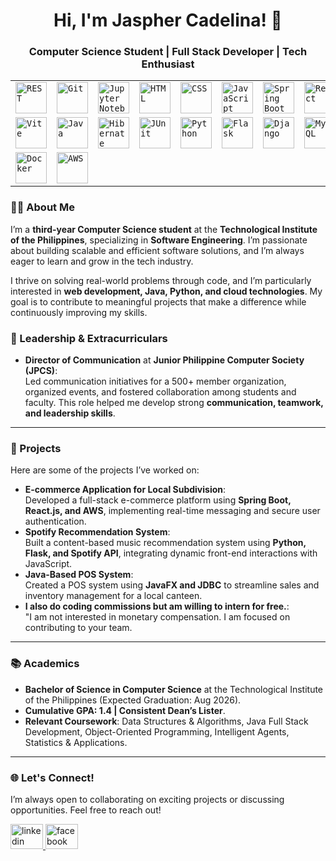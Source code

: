 <div align="center">
  <h1>Hi, I'm Jaspher Cadelina! 👋</h1>
  <h3>Computer Science Student | Full Stack Developer | Tech Enthusiast</h3>
</div>


<div align="center">
	<table>
		<tr>
			<td><code><img width="50" src="https://raw.githubusercontent.com/marwin1991/profile-technology-icons/refs/heads/main/icons/rest.png" alt="REST" title="REST"/></code></td>
			<td><code><img width="50" src="https://raw.githubusercontent.com/marwin1991/profile-technology-icons/refs/heads/main/icons/git.png" alt="Git" title="Git"/></code></td>
			<td><code><img width="50" src="https://raw.githubusercontent.com/marwin1991/profile-technology-icons/refs/heads/main/icons/jupyter_notebook.png" alt="Jupyter Notebook" title="Jupyter Notebook"/></code></td>
			<td><code><img width="50" src="https://raw.githubusercontent.com/marwin1991/profile-technology-icons/refs/heads/main/icons/html.png" alt="HTML" title="HTML"/></code></td>
			<td><code><img width="50" src="https://raw.githubusercontent.com/marwin1991/profile-technology-icons/refs/heads/main/icons/css.png" alt="CSS" title="CSS"/></code></td>
			<td><code><img width="50" src="https://raw.githubusercontent.com/marwin1991/profile-technology-icons/refs/heads/main/icons/javascript.png" alt="JavaScript" title="JavaScript"/></code></td>
			<td><code><img width="50" src="https://raw.githubusercontent.com/marwin1991/profile-technology-icons/refs/heads/main/icons/spring_boot.png" alt="Spring Boot" title="Spring Boot"/></code></td>
			<td><code><img width="50" src="https://raw.githubusercontent.com/marwin1991/profile-technology-icons/refs/heads/main/icons/react.png" alt="React" title="React"/></code></td>
		</tr>
		<tr>
			<td><code><img width="50" src="https://raw.githubusercontent.com/marwin1991/profile-technology-icons/refs/heads/main/icons/vite.png" alt="Vite" title="Vite"/></code></td>
			<td><code><img width="50" src="https://raw.githubusercontent.com/marwin1991/profile-technology-icons/refs/heads/main/icons/java.png" alt="Java" title="Java"/></code></td>
			<td><code><img width="50" src="https://raw.githubusercontent.com/marwin1991/profile-technology-icons/refs/heads/main/icons/hibernate.png" alt="Hibernate" title="Hibernate"/></code></td>
			<td><code><img width="50" src="https://raw.githubusercontent.com/marwin1991/profile-technology-icons/refs/heads/main/icons/junit.png" alt="JUnit" title="JUnit"/></code></td>
			<td><code><img width="50" src="https://raw.githubusercontent.com/marwin1991/profile-technology-icons/refs/heads/main/icons/python.png" alt="Python" title="Python"/></code></td>
			<td><code><img width="50" src="https://raw.githubusercontent.com/marwin1991/profile-technology-icons/refs/heads/main/icons/flask.png" alt="Flask" title="Flask"/></code></td>
			<td><code><img width="50" src="https://raw.githubusercontent.com/marwin1991/profile-technology-icons/refs/heads/main/icons/django.png" alt="Django" title="Django"/></code></td>
			<td><code><img width="50" src="https://raw.githubusercontent.com/marwin1991/profile-technology-icons/refs/heads/main/icons/mysql.png" alt="MySQL" title="MySQL"/></code></td>
		</tr>
		<tr>
			<td><code><img width="50" src="https://raw.githubusercontent.com/marwin1991/profile-technology-icons/refs/heads/main/icons/docker.png" alt="Docker" title="Docker"/></code></td>
			<td><code><img width="50" src="https://raw.githubusercontent.com/marwin1991/profile-technology-icons/refs/heads/main/icons/aws.png" alt="AWS" title="AWS"/></code></td>
		</tr>
	</table>
</div>




### 👨‍💻 About Me
I’m a **third-year Computer Science student** at the **Technological Institute of the Philippines**, specializing in **Software Engineering**. I’m passionate about building scalable and efficient software solutions, and I’m always eager to learn and grow in the tech industry.  

I thrive on solving real-world problems through code, and I’m particularly interested in **web development, Java, Python, and cloud technologies**. My goal is to contribute to meaningful projects that make a difference while continuously improving my skills.

### 🌟 Leadership & Extracurriculars
- **Director of Communication** at **Junior Philippine Computer Society (JPCS)**:  
  Led communication initiatives for a 500+ member organization, organized events, and fostered collaboration among students and faculty. This role helped me develop strong **communication, teamwork, and leadership skills**.

---

### 🚀 Projects
Here are some of the projects I’ve worked on:
- **E-commerce Application for Local Subdivision**:  
  Developed a full-stack e-commerce platform using **Spring Boot, React.js, and AWS**, implementing real-time messaging and secure user authentication.
- **Spotify Recommendation System**:  
  Built a content-based music recommendation system using **Python, Flask, and Spotify API**, integrating dynamic front-end interactions with JavaScript.
- **Java-Based POS System**:  
  Created a POS system using **JavaFX and JDBC** to streamline sales and inventory management for a local canteen.
- **I also do coding commissions but am willing to intern for free.**:  
  "I am not interested in monetary compensation. I am focused on contributing to your team.

---

### 📚 Academics
- **Bachelor of Science in Computer Science** at the Technological Institute of the Philippines (Expected Graduation: Aug 2026).  
- **Cumulative GPA: 1.4 | Consistent Dean’s Lister**.  
- **Relevant Coursework**: Data Structures & Algorithms, Java Full Stack Development, Object-Oriented Programming, Intelligent Agents, Statistics & Applications.

---

### 🌐 Let's Connect!
I’m always open to collaborating on exciting projects or discussing opportunities. Feel free to reach out!

<div align="left">
  <a href="https://www.linkedin.com/in/jaspher-cadelina-2151a423b/" target="_blank">
    <img src="https://raw.githubusercontent.com/maurodesouza/profile-readme-generator/master/src/assets/icons/social/linkedin/default.svg" width="52" height="40" alt="linkedin logo" />
  </a>
  
  <a href="https://www.facebook.com/jaspher.cadelina.3" target="_blank">
    <img src="https://raw.githubusercontent.com/maurodesouza/profile-readme-generator/master/src/assets/icons/social/facebook/default.svg" width="52" height="40" alt="facebook logo" />
  </a>
</div>
